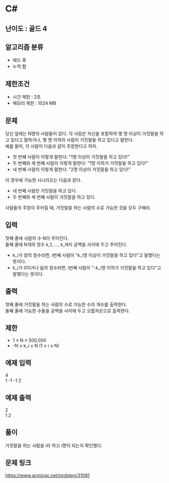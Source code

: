 # C#

## 난이도 : 골드 4

## 알고리즘 분류
  - 애드 혹
  - 누적 합

## 제한조건
  - 시간 제한 : 2초
  - 메모리 제한 : 1024 MB

## 문제
당신 앞에는 N명의 사람들이 있다. 각 사람은 자신을 포함하여 몇 명 이상이 거짓말을 하고 있다고 말하거나, 몇 명 이하의 사람이 거짓말을 하고 있다고 말한다.<br/>
예를 들어, 각 사람이 다음과 같이 주장한다고 하자.<br/>

  - 첫 번째 사람이 이렇게 말한다: "1명 이상이 거짓말을 하고 있다!"
  - 두 번째와 세 번째 사람이 이렇게 말한다: "1명 이하가 거짓말을 하고 있다!"
  - 네 번째 사람이 이렇게 말한다: "2명 이상이 거짓말을 하고 있다!"

이 경우에 가능한 시나리오는 다음과 같다.<br/>

  - 네 번째 사람만 거짓말을 하고 있다.
  - 두 번째와 세 번째 사람이 거짓말을 하고 있다.

사람들의 주장이 주어질 때, 거짓말을 하는 사람의 수로 가능한 것을 모두 구해라.<br/>

## 입력
첫째 줄에 사람의 수 N이 주어진다.<br/>
둘째 줄에 N개의 정수 k_1, ..., k_N이 공백을 사이에 두고 주어진다.<br/>

  - k_i가 양의 정수라면, i번째 사람이 "k_i명 이상이 거짓말을 하고 있다"고 말했다는 뜻이다.
  - k_i가 0이거나 음의 정수라면, i번째 사람이 "-k_i명 이하가 거짓말을 하고 있다"고 말했다는 뜻이다.

## 출력
첫째 줄에 거짓말을 하는 사람의 수로 가능한 수의 개수를 출력한다.<br/>
둘째 줄에 가능한 수들을 공백을 사이에 두고 오름차순으로 출력한다.<br/>

## 제한
  - 1 ≤ N ≤ 500,000
  - -N ≤ k_i ≤ N (1 ≤ i ≤ N)

## 예제 입력
4<br/>
1 -1 -1 2<br/>

## 예제 출력
2<br/>
1 2<br/>

## 풀이
거짓말을 하는 사람을 i라 하고 i명이 되는지 확인했다.<br/>

## 문제 링크
https://www.acmicpc.net/problem/31091